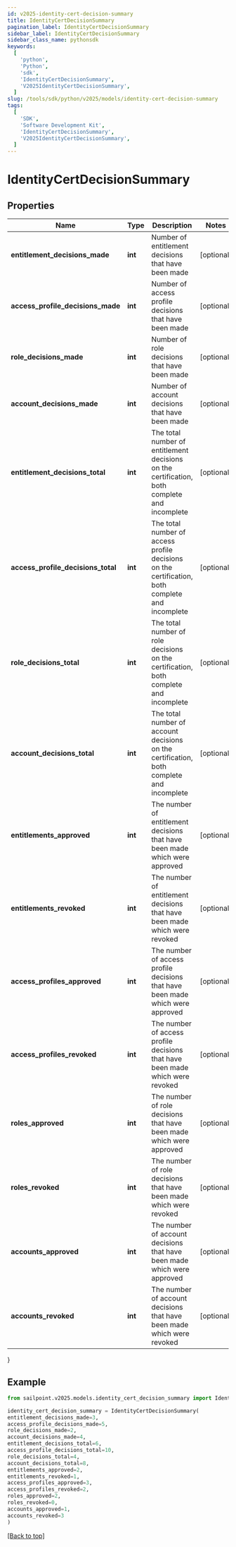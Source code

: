 ```yaml
---
id: v2025-identity-cert-decision-summary
title: IdentityCertDecisionSummary
pagination_label: IdentityCertDecisionSummary
sidebar_label: IdentityCertDecisionSummary
sidebar_class_name: pythonsdk
keywords:
  [
    'python',
    'Python',
    'sdk',
    'IdentityCertDecisionSummary',
    'V2025IdentityCertDecisionSummary',
  ]
slug: /tools/sdk/python/v2025/models/identity-cert-decision-summary
tags:
  [
    'SDK',
    'Software Development Kit',
    'IdentityCertDecisionSummary',
    'V2025IdentityCertDecisionSummary',
  ]
---
```


# IdentityCertDecisionSummary

## Properties

| Name | Type | Description | Notes |
| --- | --- | --- | --- |
| **entitlement_decisions_made** | **int** | Number of entitlement decisions that have been made | [optional] |
| **access_profile_decisions_made** | **int** | Number of access profile decisions that have been made | [optional] |
| **role_decisions_made** | **int** | Number of role decisions that have been made | [optional] |
| **account_decisions_made** | **int** | Number of account decisions that have been made | [optional] |
| **entitlement_decisions_total** | **int** | The total number of entitlement decisions on the certification, both complete and incomplete | [optional] |
| **access_profile_decisions_total** | **int** | The total number of access profile decisions on the certification, both complete and incomplete | [optional] |
| **role_decisions_total** | **int** | The total number of role decisions on the certification, both complete and incomplete | [optional] |
| **account_decisions_total** | **int** | The total number of account decisions on the certification, both complete and incomplete | [optional] |
| **entitlements_approved** | **int** | The number of entitlement decisions that have been made which were approved | [optional] |
| **entitlements_revoked** | **int** | The number of entitlement decisions that have been made which were revoked | [optional] |
| **access_profiles_approved** | **int** | The number of access profile decisions that have been made which were approved | [optional] |
| **access_profiles_revoked** | **int** | The number of access profile decisions that have been made which were revoked | [optional] |
| **roles_approved** | **int** | The number of role decisions that have been made which were approved | [optional] |
| **roles_revoked** | **int** | The number of role decisions that have been made which were revoked | [optional] |
| **accounts_approved** | **int** | The number of account decisions that have been made which were approved | [optional] |
| **accounts_revoked** | **int** | The number of account decisions that have been made which were revoked | [optional] |

}

## Example

```python
from sailpoint.v2025.models.identity_cert_decision_summary import IdentityCertDecisionSummary

identity_cert_decision_summary = IdentityCertDecisionSummary(
entitlement_decisions_made=3,
access_profile_decisions_made=5,
role_decisions_made=2,
account_decisions_made=4,
entitlement_decisions_total=6,
access_profile_decisions_total=10,
role_decisions_total=4,
account_decisions_total=8,
entitlements_approved=2,
entitlements_revoked=1,
access_profiles_approved=3,
access_profiles_revoked=2,
roles_approved=2,
roles_revoked=0,
accounts_approved=1,
accounts_revoked=3
)

```

[[Back to top]](#)
